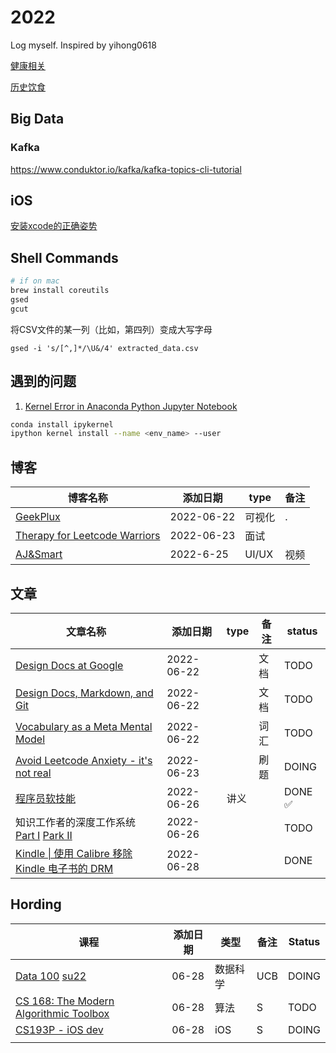 # 2022
Log myself. Inspired by yihong0618

[健康相关](./notes/健康.md)

[历史饮食](journal/meals.md)

## Big Data

### Kafka
https://www.conduktor.io/kafka/kafka-topics-cli-tutorial


## iOS
[安装xcode的正确姿势](https://www.notion.so/Xcode-dfbe2d934ff84b2d84e34ffceef56fe0#afcac016740d4f90878c6020254f51aa)

## Shell Commands

```sh
# if on mac
brew install coreutils
gsed
gcut
```

将CSV文件的某一列（比如，第四列）变成大写字母

```shell
gsed -i 's/[^,]*/\U&/4' extracted_data.csv
```

## 遇到的问题

1. [Kernel Error in Anaconda Python Jupyter Notebook](https://stackoverflow.com/questions/59243930/kernel-error-in-anaconda-python-jupyter-notebook)

```sh
conda install ipykernel
ipython kernel install --name <env_name> --user 
```


## 博客
| 博客名称 |添加日期 | type | 备注 |
| ---- | ---- | ---- | ---- |
|[GeekPlux](https://geekplux.com/posts)|2022-06-22|可视化|.|
|[Therapy for Leetcode Warriors](https://leetcodetherapy.com/)|2022-06-23| 面试 | |
|[AJ&Smart](https://www.youtube.com/c/AJSmart)|2022-6-25| UI/UX | 视频 |


## 文章

| 文章名称 | 添加日期 | type | 备注 | status |
| ------- | ------- | ---- | ---- | ------- |
| [Design Docs at Google](https://www.industrialempathy.com/posts/design-docs-at-google/) | 2022-06-22 |  | 文档 | TODO |
| [Design Docs, Markdown, and Git](https://caitiem.com/2020/03/29/design-docs-markdown-and-git/) | 2022-06-22 |  | 文档 | TODO |
| [Vocabulary as a Meta Mental Model](https://neilkakkar.com/vocabulary-mental-model.html) | 2022-06-22 |  | 词汇 | TODO |
|[Avoid Leetcode Anxiety - it's not real](https://leetcodetherapy.com/leetcode-anxiety)|2022-06-23| | 刷题 | DOING |
|[程序员软技能](https://programmer-soft-skills.vercel.app/)|2022-06-26| 讲义 |  | DONE ✅ |
|知识工作者的深度工作系统 [Part I](https://twitter.com/Tisoga/status/1515663828536598528) [Park II](https://twitter.com/Tisoga/status/1516040155852804098)|2022-06-26|  |  | TODO |
|[Kindle \| 使用 Calibre 移除 Kindle 电子书的 DRM](https://divineengine.net/article/how-to-remove-drm-from-kindle-books-with-calibre/)|2022-06-28| | | DONE |



## Hording

| 课程                                                         | 添加日期 | 类型     | 备注 | Status |
| ------------------------------------------------------------ | -------- | -------- | ---- | ------ |
| [Data 100](https://ds100.org/sp22/) [su22](https://ds100.org/su22/) | 06-28    | 数据科学 | UCB  | DOING  |
| [CS 168: The Modern Algorithmic Toolbox](https://web.stanford.edu/class/cs168/) | 06-28    | 算法     | S    | TODO   |
| [CS193P - iOS dev](https://cs193p.sites.stanford.edu/)       | 06-28    | iOS      | S    | DOING  |
|                                                              |          |          |      |        |

